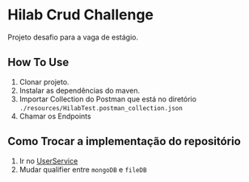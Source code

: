 # Hilab Crud Challenge

Projeto desafio para a vaga de estágio.

## How To Use

1. Clonar projeto.
2. Instalar as dependências do maven.
3. Importar Collection do Postman que está no diretório `./resources/HilabTest.postman_collection.json`
4. Chamar os Endpoints

## Como Trocar a implementação do repositório

1. Ir no [UserService](./src/main/java/com/hilab/hilabcrud/service/UserService.java)
2. Mudar qualifier entre `mongoDB` e `fileDB`
